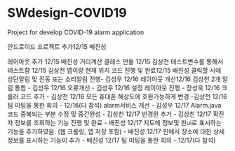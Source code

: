 # SWdesign-COVID19
Project for develop COVID-19 alarm application 


안드로이드 프로젝트 추가12/15 배진성


레이아웃 추가 12/15 배진성
거리계산 클래스 만듦 12/15 김상천
테스트변수를 통해서 테스트함  12/15 김상천
맵이랑 현재 위치 코드 진행 및 완료12/15 배진성
클릭할 시에 상단알림 및 진동 또는 소리알림 진행- 김성우 12/16
레이아웃 개선12/16 김상천
2개 알림 통합 - 김성우 12/16
오류개선  - 김성우 12/16
설정 레이아웃 진행 - 장성욱 12/16
크롤러 코드 추가 - 김상천 12/16
모든 휴대폰 해상도에 호환가능하게 변경 -김상천 12/16
팀 미팅을 통한 회의 - 12/16(다 참석)
alarm서비스 개선 - 김성우 12/17
Alarm.java 코드 중복되는 부분 수정 및 중간완성 - 김상천 12/17
반경원 추가 - 김상천 12/17
확진자 정보를 조회하는 기능 진행 및 완료 - 배진성 12/17
지도에 정보및 핀ui로 표시하는 기능을 추가하였음. (웹 크롤링, 앱 저장 포함) - 배진성 12/17
핀에서 장소에 대한 상세 정보를 표시하는 기능이 추가 - 배진성 12/17
팀 미팅을 통한 회의 - 12/17(다 참석)

